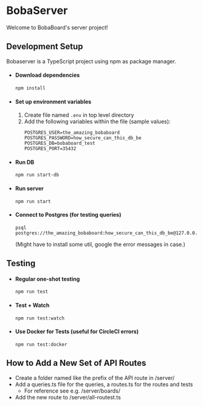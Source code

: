 # BobaServer

Welcome to BobaBoard's server project!

## Development Setup

Bobaserver is a TypeScript project using npm as package manager.

- #### Download dependencies
  ```
  npm install
  ```
- #### Set up environment variables

  1. Create file named `.env` in top level directory
  2. Add the following variables within the file (sample values):
     ```
     POSTGRES_USER=the_amazing_bobaboard
     POSTGRES_PASSWORD=how_secure_can_this_db_be
     POSTGRES_DB=bobaboard_test
     POSTGRES_PORT=35432
     ```

- #### Run DB

  ```
  npm run start-db
  ```

- #### Run server

  ```
  npm run start

  ```

- #### Connect to Postgres (for testing queries)

  ```
  psql postgres://the_amazing_bobaboard:how_secure_can_this_db_be@127.0.0.1:35432/bobaboard_test
  ```

  (Might have to install some util, google the error messages in case.)

## Testing

- #### Regular one-shot testing
  ```
  npm run test
  ```
- #### Test + Watch
  ```
  npm run test:watch
  ```
- #### Use Docker for Tests (useful for CircleCI errors)
  ```
  npm run test:docker
  ```

## How to Add a New Set of API Routes

- Create a folder named like the prefix of the API route in /server/
- Add a queries.ts file for the queries, a routes.ts for the routes and tests
  - For reference see e.g. /server/boards/
- Add the new route to /server/all-routest.ts
